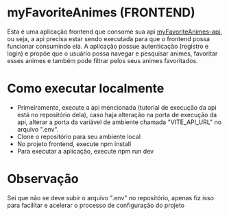# myFavoriteAnimes (FRONTEND)
Esta é uma aplicação frontend que consome sua api [myFavoriteAnimes-api](https://github.com/caiobrida/myFavoriteAnime-api), ou seja, a api precisa estar sendo executada para que o frontend possa funcionar consumindo ela.
A aplicação possue autenticação (registro e login) e propõe que o usuário possa navegar e pesquisar animes, favoritar esses animes e também pode filtrar pelos seus animes favoritados.

# Como executar localmente
- Primeiramente, execute a api mencionada (tutorial de execução da api está no repositório dela), caso haja alteração na porta de execução da api, alterar a porta da variável de ambiente chamada "VITE_API_URL" no arquivo ".env".
- Clone o repositório para seu ambiente local
- No projeto frontend, execute npm install
- Para executar a aplicação, execute npm run dev

# Observação
Sei que não se deve subir o arquivo ".env" no repositório, apenas fiz isso para facilitar e acelerar o processo de configuração do projeto
